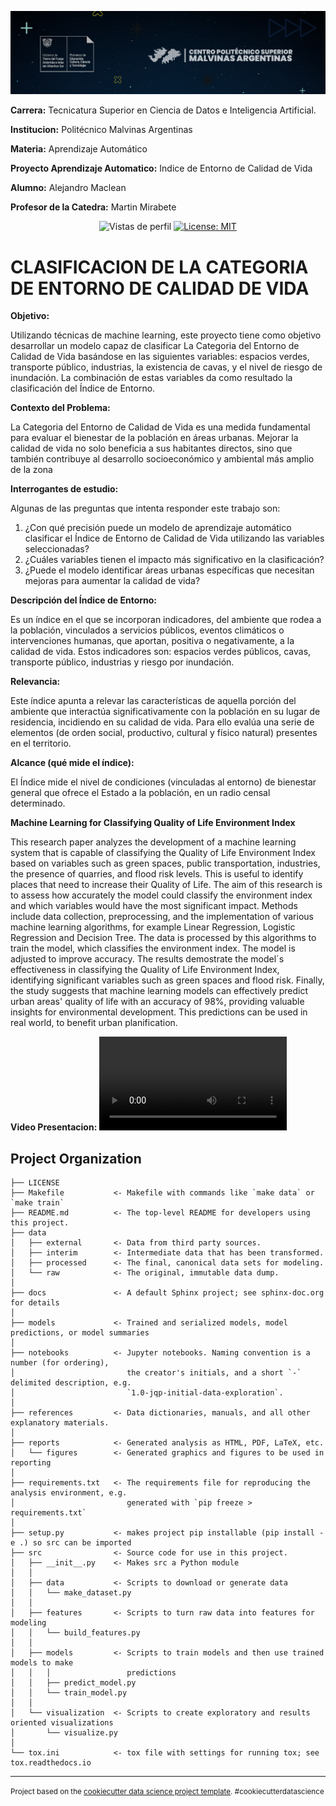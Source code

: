 
![Politecnico](https://github.com/Alemac22/INDICE-DE-ENTORNO-DE-CALIDAD-DE-VIDA/blob/main/reports/figures/Politecnico.jpg)

 **Carrera:** Tecnicatura Superior en Ciencia de Datos e Inteligencia Artificial.

 **Institucion:** Politécnico Malvinas Argentinas

 **Materia:** Aprendizaje Automático

 **Proyecto Aprendizaje Automatico:** Indice de Entorno de Calidad de Vida

 **Alumno:** Alejandro Maclean

 **Profesor de la Catedra:** Martin Mirabete

<p align="center">
  <img src="https://komarev.com/ghpvc/?username=edfedo" alt="Vistas de perfil" />
  <a href="https://opensource.org/licenses/MIT">
    <img src="https://img.shields.io/badge/License-MIT-yellow.svg" alt="License: MIT" />
  </a>
</p>


CLASIFICACION DE LA CATEGORIA DE ENTORNO DE CALIDAD DE VIDA
==============================


**Objetivo:**

Utilizando técnicas de machine learning, este proyecto tiene como objetivo desarrollar un modelo capaz de clasificar La Categoria del Entorno de Calidad de Vida basándose en las siguientes variables: espacios verdes, transporte público, industrias, la existencia de cavas, y el nivel de riesgo de inundación. 
La combinación de estas variables da como resultado la clasificación del Índice de Entorno.

**Contexto del Problema:**

La Categoria del Entorno de Calidad de Vida es una medida fundamental para evaluar el bienestar de la población en áreas urbanas. Mejorar la calidad de vida no solo beneficia a sus habitantes directos, sino que también contribuye al desarrollo socioeconómico y ambiental más amplio de la zona

**Interrogantes de estudio:**

Algunas de las preguntas que intenta responder este trabajo son:

1. ¿Con qué precisión puede un modelo de aprendizaje automático 
clasificar el Índice de Entorno de Calidad de Vida utilizando las variables 
seleccionadas?
2. ¿Cuáles variables tienen el impacto más significativo en la clasificación?
3. ¿Puede el modelo identificar áreas urbanas específicas que necesitan 
mejoras para aumentar la calidad de vida?

**Descripción del Índice de Entorno:**

Es un índice en el que se incorporan indicadores, del ambiente que rodea a la 
población, vinculados a servicios públicos, eventos climáticos o intervenciones 
humanas, que aportan, positiva o negativamente, a la calidad de vida. Estos 
indicadores son: espacios verdes públicos, cavas, transporte público, industrias 
y riesgo por inundación.

**Relevancia:**

Este índice apunta a relevar las características de aquella porción del ambiente 
que interactúa significativamente con la población en su lugar de residencia, 
incidiendo en su calidad de vida. Para ello evalúa una serie de elementos (de 
orden social, productivo, cultural y físico natural) presentes en el territorio.

**Alcance (qué mide el índice):**

El Índice mide el nivel de condiciones (vinculadas al entorno) de bienestar 
general que ofrece el Estado a la población, en un radio censal determinado.


**Machine Learning for Classifying Quality of Life Environment Index**
	
This research paper analyzes the development of a machine learning system that is capable of classifying the Quality of Life Environment Index based on variables such as green spaces, public transportation, industries, the presence of quarries, and flood risk levels. This is useful to identify places that need to increase their Quality of Life. The aim of this research is to assess how accurately the model could classify the environment index and which variables would have the most significant impact. Methods include data collection, preprocessing, and the implementation of various machine learning algorithms, for example Linear Regression, Logistic Regression and Decision Tree. The data is processed by this algorithms to train the model, which classifies the environment index. The model is adjusted to improve accuracy. The results demostrate the model´s effectiveness in classifying the Quality of Life Environment Index, identifying significant variables such as green spaces and flood risk. Finally, the study suggests that machine learning models can effectively predict urban areas' quality of life with an accuracy of 98%, providing valuable insights for environmental development. This predictions can be used in real world, to benefit urban planification. 

**Video Presentacion:** ![Politecnico](https://github.com/Alemac22/INDICE-DE-ENTORNO-DE-CALIDAD-DE-VIDA/blob/main/references/Video%20Presentacion.mp4)



Project Organization
------------

    ├── LICENSE
    ├── Makefile           <- Makefile with commands like `make data` or `make train`
    ├── README.md          <- The top-level README for developers using this project.
    ├── data
    │   ├── external       <- Data from third party sources.
    │   ├── interim        <- Intermediate data that has been transformed.
    │   ├── processed      <- The final, canonical data sets for modeling.
    │   └── raw            <- The original, immutable data dump.
    │
    ├── docs               <- A default Sphinx project; see sphinx-doc.org for details
    │
    ├── models             <- Trained and serialized models, model predictions, or model summaries
    │
    ├── notebooks          <- Jupyter notebooks. Naming convention is a number (for ordering),
    │                         the creator's initials, and a short `-` delimited description, e.g.
    │                         `1.0-jqp-initial-data-exploration`.
    │
    ├── references         <- Data dictionaries, manuals, and all other explanatory materials.
    │
    ├── reports            <- Generated analysis as HTML, PDF, LaTeX, etc.
    │   └── figures        <- Generated graphics and figures to be used in reporting
    │
    ├── requirements.txt   <- The requirements file for reproducing the analysis environment, e.g.
    │                         generated with `pip freeze > requirements.txt`
    │
    ├── setup.py           <- makes project pip installable (pip install -e .) so src can be imported
    ├── src                <- Source code for use in this project.
    │   ├── __init__.py    <- Makes src a Python module
    │   │
    │   ├── data           <- Scripts to download or generate data
    │   │   └── make_dataset.py
    │   │
    │   ├── features       <- Scripts to turn raw data into features for modeling
    │   │   └── build_features.py
    │   │
    │   ├── models         <- Scripts to train models and then use trained models to make
    │   │   │                 predictions
    │   │   ├── predict_model.py
    │   │   └── train_model.py
    │   │
    │   └── visualization  <- Scripts to create exploratory and results oriented visualizations
    │       └── visualize.py
    │
    └── tox.ini            <- tox file with settings for running tox; see tox.readthedocs.io


--------

<p><small>Project based on the <a target="_blank" href="https://drivendata.github.io/cookiecutter-data-science/">cookiecutter data science project template</a>. #cookiecutterdatascience</small></p>
